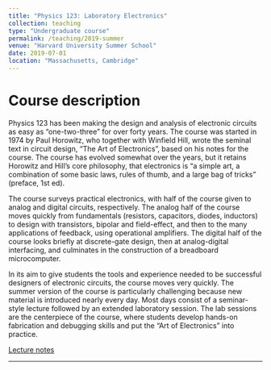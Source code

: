 ```yaml
---
title: "Physics 123: Laboratory Electronics"
collection: teaching
type: "Undergraduate course"
permalink: /teaching/2019-summer
venue: "Harvard University Summer School"
date: 2019-07-01
location: "Massachusetts, Cambridge"
---
```


Course description
============

Physics 123 has been making the design and analysis of electronic circuits as easy as “one-two-three” for over forty years. The course was started in 1974 by Paul Horowitz, who together with Winfield Hill, wrote the seminal text in circuit design, “The Art of Electronics”, based on his notes for the course. The course has evolved somewhat over the years, but it retains Horowitz and Hill’s core philosophy, that electronics is “a simple art, a combination of some basic laws, rules of thumb, and a large bag of tricks” (preface, 1st ed).

The course surveys practical electronics, with half of the course given to analog and digital circuits, respectively. The analog half of the course moves quickly from fundamentals (resistors, capacitors, diodes, inductors) to design with transistors, bipolar and field-effect, and then to the many applications of feedback, using operational amplifiers. The digital half of the course looks briefly at discrete-gate design, then at analog-digital interfacing, and culminates in the construction of a breadboard microcomputer. 

In its aim to give students the tools and experience needed to be successful designers of electronic circuits, the course moves very quickly. The summer version of the course is particularly challenging because new material is introduced nearly every day. Most days consist of a seminar-style lecture followed by an extended laboratory session. The lab sessions are the centerpiece of the course, where students develop hands-on fabrication and debugging skills and put the “Art of Electronics” into practice.

[Lecture notes](http://peter-york.github.io/files/Physics_123_Lecture_Notes.pdf)

---
